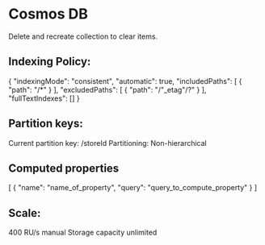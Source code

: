 # Cosmos DB

Delete and recreate collection to clear items.

## Indexing Policy:

{
    "indexingMode": "consistent",
    "automatic": true,
    "includedPaths": [
        {
            "path": "/*"
        }
    ],
    "excludedPaths": [
        {
            "path": "/\"_etag\"/?"
        }
    ],
    "fullTextIndexes": []
}

## Partition keys:

Current partition key: /storeId
Partitioning: Non-hierarchical

## Computed properties

[
    {
        "name": "name_of_property",
        "query": "query_to_compute_property"
    }
]

## Scale:

400 RU/s manual
Storage capacity unlimited

